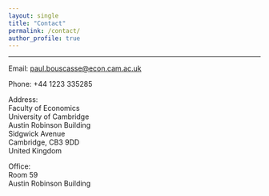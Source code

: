 ```yaml
---
layout: single
title: "Contact"
permalink: /contact/
author_profile: true
---
```

<hr />

Email: [paul.bouscasse@econ.cam.ac.uk](mailto:paul.bouscasse@econ.cam.ac.uk)

Phone: +44 1223 335285

Address:  
Faculty of Economics  
University of Cambridge  
Austin Robinson Building  
Sidgwick Avenue  
Cambridge, CB3 9DD  
United Kingdom  

Office:  
Room 59  
Austin Robinson Building
